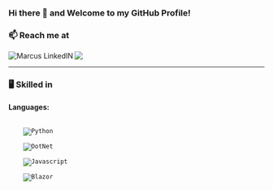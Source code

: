 ### Hi there 👋 and Welcome to my GitHub Profile!

<!--

https://github.com/simple-icons/simple-icons/blob/master/slugs.md

**mab15f2g/mab15f2g** is a ✨ _special_ ✨ repository because its `README.md` (this file) appears on your GitHub profile.

Here are some ideas to get you started:

- 🔭 I’m currently working on ...
- 🌱 I’m currently learning ...
- 👯 I’m looking to collaborate on ...
- 🤔 I’m looking for help with ...
- 💬 Ask me about ...
- 📫 How to reach me: ...
- 😄 Pronouns: ...
- ⚡ Fun fact: ...
-->


### 📫 Reach me at
<a href="https://de.linkedin.com/in/marcus-br%C3%A4utigam-2b9756238\">
  <img align="left" alt="Marcus LinkedIN" src="https://img.shields.io/badge/linkedin-%230077B5.svg?style=for-the-badge&logo=linkedin&logoColor=white" />
</a>

<a href="mailto:marcusbraeutigam@gmx.de?">
  <img src="https://img.shields.io/badge/gmail-%23DD0031.svg?&style=for-the-badge&logo=gmail&logoColor=white"/></a>
</a>

<hr>

###  :desktop_computer: Skilled in 

#### Languages:
<code>
    <img alt="Python" src="https://img.shields.io/badge/python-%2314354C.svg?style=for-the-badge&logo=python&logoColor=white"/>
</code>

<code>
    <img alt="DotNet" src="https://img.shields.io/badge/DotNet-5c2992.svg?style=for-the-badge&logo=dotnet#&logoColor=white"/>
</code>

<code>
    <img alt="Javascript" src="https://img.shields.io/badge/Javascript-ff6f00.svg?style=for-the-badge&logo=javascript#&logoColor=white"/>
</code>

<code>
    <img alt="Blazor" src="https://img.shields.io/badge/Blazor-00599c.svg?style=for-the-badge&logo=blazor#&logoColor=white"/>
</code>



